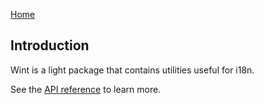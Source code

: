 [Home](./index.md)

## Introduction

Wint is a light package that contains utilities useful for i18n.

See the [API reference](./api/wint.md) to learn more.
